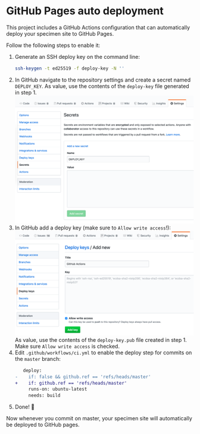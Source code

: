 # GitHub Pages auto deployment

This project includes a GitHub Actions configuration that can automatically
deploy your specimen site to GitHub Pages.

Follow the following steps to enable it:

1. Generate an SSH deploy key on the command line:
   ```sh
   ssh-keygen -t ed25519 -f deploy-key -N ''
   ```
2. In GitHub navigate to the repository settings and create a secret named `DEPLOY_KEY`.
   As value, use the contents of the `deploy-key` file generated in step 1.
   ![repo-settings](../.github/screenshots/deploy-setup-repo-settings.png)
3. In GitHub add a deploy key (make sure to `Allow write access`!):
   ![deploy-key](../.github/screenshots/deploy-setup-deploy-keys.png)
   As value, use the contents of the `deploy-key.pub` file created in step 1.  
   Make sure `Allow write access` is checked.
4. Edit `.github/workflows/ci.yml` to enable the deploy step for commits on the `master` branch:
   ```diff
      deploy:
   -    if: false && github.ref == 'refs/heads/master'
   +    if: github.ref == 'refs/heads/master'
        runs-on: ubuntu-latest
        needs: build
   ```
5. Done! 🙌

Now whenever you commit on master, your specimen site will automatically be deployed to GitHub pages.
